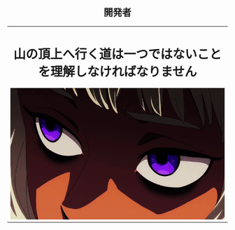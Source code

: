 <h2 align="center">開発者</h2> 
<table align="center">
 <tr>
   <td align="center">
      <h1>山の頂上へ行く道は一つではないことを理解しなければなりません</h1>
      <a> 
         <img src="./img/thistle.gif" width="600px" height="300"/>  
      </a>
   </td>
 </tr>
</table>








